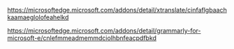 https://microsoftedge.microsoft.com/addons/detail/xtranslate/cinfaflgbaachkaamaeglolofeahelkd

https://microsoftedge.microsoft.com/addons/detail/grammarly-for-microsoft-e/cnlefmmeadmemmdciolhbnfeacpdfbkd

